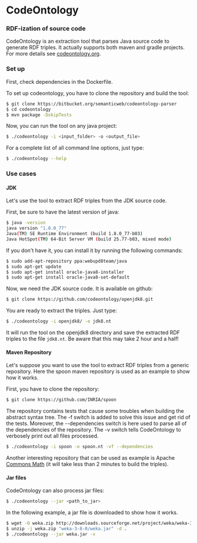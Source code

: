 # CodeOntology

### RDF-ization of source code
CodeOntology is an extraction tool that parses Java source code to generate RDF triples. It actually supports both maven and gradle projects. For more details see [codeontology.org](http://codeontology.org/).

### Set up
First, check dependencies in the Dockerfile.

To set up codeontology, you have to clone the repository and build the tool:
```bash
$ git clone https://bitbucket.org/semanticweb/codeontology-parser
$ cd codeontology
$ mvn package -DskipTests
```

Now, you can run the tool on any java project:
```bash
$ ./codeontology -i <input_folder> -o <output_file>
```

For a complete list of all command line options, just type:
```bash
$ ./codeontology --help
```

### Use cases
#### JDK
Let's use the tool to extract RDF triples from the JDK source code.

First, be sure to have the latest version of java:
```bash
$ java -version
java version "1.8.0_77"
Java(TM) SE Runtime Environment (build 1.8.0_77-b03)
Java HotSpot(TM) 64-Bit Server VM (build 25.77-b03, mixed mode)
```

If you don't have it, you can install it by running the following commands:
```bash
$ sudo add-apt-repository ppa:webupd8team/java
$ sudo apt-get update
$ sudo apt-get install oracle-java8-installer
$ sudo apt-get install oracle-java8-set-default
```


Now, we need the JDK source code. It is available on github:
```bash
$ git clone https://github.com/codeontology/openjdk8.git
```

You are ready to extract the triples. Just type:
```bash
$ ./codeontology -i openjdk8/ -o jdk8.nt
```

It will run the tool on the openjdk8 directory and save the extracted RDF triples to the file `jdk8.nt`.
Be aware that this may take 2 hour and a half! 

#### Maven Repository
Let's suppose you want to use the tool to extract RDF triples from a generic repository.
Here the spoon maven repository is used as an example to show how it works.

First, you have to clone the repository:

```bash
$ git clone https://github.com/INRIA/spoon
```

The repository contains tests that cause some troubles when building the abstract syntax tree. The -f switch is added to solve this issue and get rid of the tests. Moreover, the --dependencies switch is here used to parse all of the dependencies of the repository. The -v switch tells CodeOntology to verbosely print out all files processed.

```bash
$ ./codeontology -i spoon -o spoon.nt -vf --dependencies
```

Another interesting repository that can be used as example is Apache [Commons Math](https://github.com/apache/commons-math) (it will take less than 2 minutes to build the triples).

#### Jar files
CodeOntology can also process jar files:

```bash
$ ./codeontology --jar <path_to_jar>
```

In the following example, a jar file is downloaded to show how it works.

```bash
$ wget -O weka.zip http://downloads.sourceforge.net/project/weka/weka-3-8/3.8.0/weka-3-8-0.zip?r=https%3A%2F%2Fsourceforge.net%2Fprojects%2Fweka%2F&ts=1463402758&use_mirror=kent
$ unzip -j weka.zip "weka-3-8-0/weka.jar" -d .
$ ./codeontology --jar weka.jar -v
```
